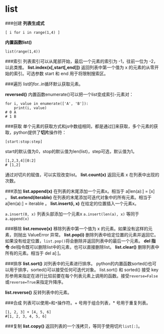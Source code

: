list
===
###创建
**列表生成式**
```
[ i for i in range(1,4) ]
```
**内置函数list()**
```
list(range(1,4))
```

###索引
列表索引可以从尾部开始，最后一个元素的索引为 -1，往前一位为 -2，以此类推。
**list.index(x[,start[,end]])**
返回列表中第一个值为 x 的元素的从零开始的索引。可选参数 start 和 end 用于将限制搜索区。

###遍历
list的for..in循环默认获取元素。

**reversed()**
内置函数enumerate()可以把一个list变成索引-元素对：
```
for i, value in enumerate(['A', 'B']):
    print(i, value)
# 0 A
# 1 B
```

###获取
单个元素的获取方式和js中数组相同，都是通过[]来获取，多个元素的获取，python提供了**切片**操作符：
```
[start:stop:step]
```
start的默认值为0，stop的默认值为len(list)，step可选，默认值为1。
```
[1,2,3,4][0:2]
# [1,2]
```
通过对切片的赋值，可以实现改变list。
**list.count(x)**
返回元素 x 在列表中出现的次数。

###添加
**list.append(x)**
在列表的末尾添加一个元素x。相当于 a[len(a):] = [x] 。
**list.extend(iterable)**
在列表的末尾添加可迭代对象中的所有元素。相当于 a[len(a):] = iterable 。
**list.insert(i, x)**
在给定的位置插入一个元素x。

`a.insert(0, x)` 
列表头部添加一个元素x
`a.insert(len(a), x)` 
等同于`a.append(x)`

###移除
**list.remove(x)**
移除列表中第一个值为 x 的元素。如果没有这样的元素，则抛出 ValueError 异常。
**list.pop(i)**
删除列表中给定位置的元素并返回它。如果没有给定位置，`list.pop()`将会删除并返回列表中的最后一个元素。
**del 指令**
del指令既可以删除list中的元素，也可以直接删除list。
**list.clear()**
删除列表中所有的元素。相当于 del a[:]。


###排序
**list.sort()**
对列表中的元素进行排序。
python的内置函数sorted()也可以用于排序，sorted()可以接受任何可迭代对象。
list.sort() 和 sorted() 接受 key 形参用来指定在进行比较前要在每个列表元素上调用的函数。接受`reverse=False`或`reverse=True`来指定升降序。

**list.reverse()**
反转列表中的元素。

###合成
列表可以使用`+`和`*`操作符。+ 号用于组合列表，* 号用于重复列表。
```
[1, 2, 3] + [4, 5, 6]
#[1, 2, 3, 4, 5, 6]
```

###复制
**list.copy()**
返回列表的一个浅拷贝，等同于使用切片`list[:]`。